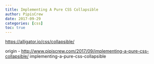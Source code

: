 ```yaml
---
title: Implementing A Pure CSS Collapsible
author: PipisCrew
date: 2017-09-29
categories: [css]
toc: true
---
```


https://alligator.io/css/collapsible/

origin - http://www.pipiscrew.com/2017/09/implementing-a-pure-css-collapsible/ implementing-a-pure-css-collapsible